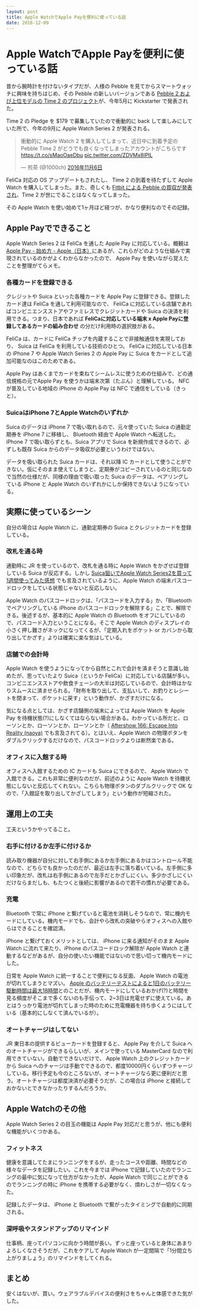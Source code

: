 ```yaml
---
layout: post
title: Apple WatchでApple Payを便利に使っている話
date: 2016-12-09
---
```


# Apple WatchでApple Payを便利に使っている話

昔から腕時計を付けないタイプだが、人様の Pebble を見てからスマートウォッチに興味を持ちはじめ、その Pebble の新しいバージョンである [Pebble 2 および上位モデルの Time 2 のプロジェクト](https://www.kickstarter.com/projects/597507018/pebble-2-time-2-and-core-an-entirely-new-3g-ultra)が、今年5月に Kickstarter で発表された。

Time 2 の Pledge を $179 で募集していたので衝動的に back して楽しみにしていた所で、今年の9月に Apple Watch Series 2 が発表される。

<blockquote class="twitter-tweet" data-lang="ja"><p lang="ja" dir="ltr">衝動的に Apple Watch 2 を購入してしまって、近日中に到着予定の Pebble Time 2 がどうでも良くなってしまったアカウントがこちらです <a href="https://t.co/sMaoOaeDbu">https://t.co/sMaoOaeDbu</a> <a href="https://t.co/ZDVMx8lPIL">pic.twitter.com/ZDVMx8lPIL</a></p>&mdash; 煎茶 (@1000ch) <a href="https://twitter.com/1000ch/status/795301654585176064">2016年11月6日</a></blockquote>

FeliCa 対応の OS アップデートもされたし、 Time 2 の到着を待たずして Apple Watch を購入してしまった。また、奇しくも [Fitbit による Pebble の買収が発表され](https://blog.getpebble.com/2016/12/07/fitbit/)、Time 2 が世にでることはなくなってしまった。

その Apple Watch を使い始めて1ヶ月ほど経つが、かなり便利なのでその記録。

## Apple Payでできること

Apple Watch Series 2 は FeliCa を通した Apple Pay に対応している。概観は [Apple Pay - 始め方 - Apple（日本）](http://www.apple.com/jp/apple-pay/getting-started/)にあるが、これらがどのような仕組みで実現されているのかがよくわからなかったので、 Apple Pay を使いながら覚えたことを整理がてらメモ。

### 各種カードを登録できる

クレジットや Suica といった各種カードを Apple Pay に登録できる。登録したカード達は FeliCa を通して利用可能なので、 FeliCa に対応している店舗であればコンビニエンスストアやファミレスでクレジットカードや Suica の決済を利用できる。つまり、日本であれば **FeliCaに対応している端末 x Apple Payに登録してあるカードの組み合わせ** の分だけ利用時の選択肢がある。

FeliCa は、カードに FeliCa チップを内蔵することで非接触通信を実現しており、 Suica は FeliCa を利用している技術のひとつ。 FeliCa に対応している日本の iPhone 7 や Apple Watch Series 2 の Apple Pay に Suica をカードとして追加可能なのはこのためである。

Apple Pay はあくまでカードを束ねてシームレスに使うための仕組みで、どの通信規格の元でApple Pay を使うかは端末次第（たぶん）と理解している。 NFC が普及している地域の iPhone の Apple Pay は NFC で通信をしている（きっと）。

### SuicaはiPhone 7とApple Watchのいずれか

Suica のデータは iPhone 7 で吸い取れるので、元々使っていた Suica の通勤定期券を iPhone 7 に移植し、 Bluetooth 経由で Apple Watch へ転送した。 iPhone 7 で吸い取らずとも、Suica アプリで Suica を新規作成できるので、必ずしも既存 Suica からのデータ吸収が必要というわけではない。

データを吸い取られた Suica カードは、それ以降 IC カードとして使うことができない。仮にそのまま使えてしまうと、定期券がコピーされているのと同じなので当然の仕様だが、同様の理由で吸い取った Suica のデータは、ペアリングしている iPhone と Apple Watch のいずれかにしか保持できないようになっている。

## 実際に使っているシーン

自分の場合は Apple Watch に、通勤定期券の Suica とクレジットカードを登録している。

### 改札を通る時

通勤時に JR を使っているので、改札を通る時に Apple Watch をかざせば登録している Suica が反応する。しかし [Suica狙いでApple Watch Series2を買って1週間使ってみた感想](http://blog.horimisli.me/entry/watch2) でも言及されているように、Apple Watch の端末パスコードロックをしている状態じゃないと反応しない。

Apple Watch のパスコードロックは、「パスコードを入力する」か、「Bluetooth でペアリングしている iPhone のパスコードロックを解除する」ことで、解除できる。後述するが、基本的に Apple Watch の Bluetooth をオフにしているので、パスコード入力ということになる。そこで Apple Watch のディスプレイの小さく押し難さがネックになってくるが、「定期入れをポケット or カバンから取り出してかざす」よりは確実に楽な気はしている。

### 店舗での会計時

Apple Watch を使うようになってから自然とこれで会計を済まそうと意識し始めたが、思っていたより Suica（というか FeliCa）に対応している店舗が多い。コンビニエンスストアや飲食チェーンの大半は対応しているので、会計時はかなりスムースに済ませられる。「財布を取り出して、支払いして、お釣りとレシートを閉まって、ポケットに戻す」という動作が、かざすだけになる。

気になる点としては、かざす店舗側の端末によっては Apple Watch を Apple Pay を待機状態(?)にしなくてはならない場合がある。わかっている所だと、ローソンとか、ローソンとか、ローソンとか（ [Aftershow 166: Escape Into Reality (naoya)](http://rebuild.fm/166a/) でも言及されてる）。とはいえ、Apple Watch の物理ボタンをダブルクリックするだけなので、パスコードロックよりは断然楽である。

### オフィスに入館する時

オフィスへ入館するための IC カードも Suica にできるので、 Apple Watch で入館できる。これも非常に便利なのだが、前述のように Apple Watch を待機状態にしないと反応してくれない。こちらも物理ボタンのダブルクリックで OK なので、「入館証を取り出してかざしてしまう」という動作が短縮された。

## 運用上の工夫

工夫というかやってること。

### 右手に付けるか左手に付けるか

読み取り機器が自分に対して右手側にあるか左手側にあるかはコントロール不能なので、どちらでも良かったのだが、最近は左手に落ち着いている。左手側に多い印象だが、改札は右手側にあるので左手だとかざしにくい。多少かざしにくいだけならまだしも、もたつくと後続に影響があるので若干の慣れが必要である。

### 充電

Bluetooth で常に iPhone と繋げていると電池を消耗しそうなので、常に機内モードにしている。機内モードでも、会計やら改札の突破やらオフィスへの入館やらはできることを確認済。

iPhone と繋げておくメリットとしては、 iPhone に来る通知がそのまま Apple Watch に流れて来たり、iPhone のパスコードロック解除が Apple Watch と連動するなどがあるが、自分の使いたい機能ではないので思い切って機内モードにした。

日常を Apple Watch に統一することで便利になる反面、 Apple Watch の電池が切れてしまうとマズい。 [Apple のバッテリーテストによると1日のバッテリー駆動時間は最大18時間](http://www.apple.com/jp/watch/battery.html)とのことだが、機内モードにしているおかげ(?)と時間を見る頻度がそこまで多くないのも手伝って、2~3日は充電せずに使えている。あとはうっかり電池が切れてしまった時のために充電機器を持ち歩くようにはしている（基本的にしなくて済んでいるが）。

### オートチャージはしてない

JR 東日本の提供するビューカードを登録すると、 Apple Pay を介して Suica へのオートチャージができるらしいが、メインで使っている MasterCard なので利用できていない。自動でできないだけで、 Apple Watch 上のクレジットカードから Suica へのチャージは手動でできるので、都度10000円くらいずつチャージしている。移行予定も今のところないが、オートチャージなら更に便利だと思う。オートチャージは都度決済が必要そうだが、この場合は iPhone と接続しておかないとできなかったりするんだろうか。

## Apple Watchのその他

Apple Watch Series 2 の目玉の機能は Apple Pay 対応だと思うが、他にも便利な機能がいくつかある。

### フィットネス

健康を意識してたまにランニングをするが、走ったコースや距離、時間などの様々なデータを記録したい。これを今までは iPhone で記録していたのでランニングの最中に気になって仕方がなかったが、Apple Watch で同じことができるのでランニングの時に iPhone を携帯する必要がなく、煩わしさが一切なくなった。

記録したデータは、 iPhone と Bluetooth で繋がったタイミングで自動的に同期される。

### 深呼吸やスタンドアップのリマインド

仕事柄、座ってパソコンに向かう時間が長い。ずっと座っていると身体にあまりよろしくなさそうだが、これをケアして Apple Watch が一定間隔で「1分間立ち上がりましょう」のリマインドをしてくれる。

## まとめ

安くはないが、買い。ウェアラブルデバイスの便利さをちゃんと体感できた気がした。
